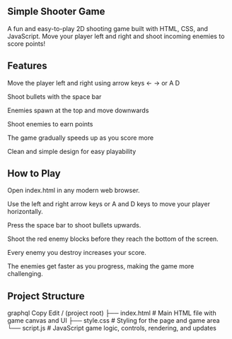## Simple Shooter Game
A fun and easy-to-play 2D shooting game built with HTML, CSS, and JavaScript. Move your player left and right and shoot incoming enemies to score points!

## Features
Move the player left and right using arrow keys ← → or A D

Shoot bullets with the space bar

Enemies spawn at the top and move downwards

Shoot enemies to earn points

The game gradually speeds up as you score more

Clean and simple design for easy playability

## How to Play
Open index.html in any modern web browser.

Use the left and right arrow keys or A and D keys to move your player horizontally.

Press the space bar to shoot bullets upwards.

Shoot the red enemy blocks before they reach the bottom of the screen.

Every enemy you destroy increases your score.

The enemies get faster as you progress, making the game more challenging.

## Project Structure
graphql
Copy
Edit
/ (project root)
├── index.html      # Main HTML file with game canvas and UI
├── style.css       # Styling for the page and game area
└── script.js       # JavaScript game logic, controls, rendering, and updates
